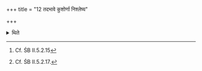 +++
title = "12 तदभावे कुशोर्णा निश्लेष्य"

+++

<details><summary>थिते</summary>

12. In the absence of it (wool of an animal other than a wild goat) having cut blades of Kuśa-grass (they should make the figures hairy).[^1] The Pratiprasthātr̥ (keeps) (the figure) of ram in the (milk-mess) for Maruts; (the Adhvaryu keeps) (the figure of) ewe in the (milk-mess) for Varuṇa.[^2]  

[^1]: Cf. ŚB II.5.2.15  

[^2]: Cf. ŚB II.5.2.17.
</details>
